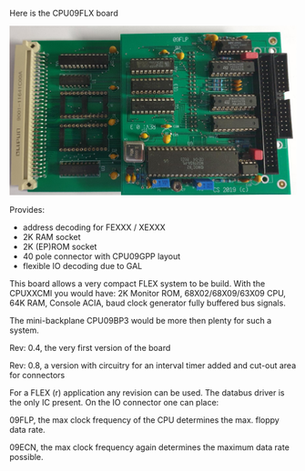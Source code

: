Here is the CPU09FLX board

![CPU09FLX-board](./20210120_224158a.jpg)

Provides:
* address decoding for FEXXX / XEXXX
* 2K RAM socket
* 2K (EP)ROM socket
* 40 pole connector with CPU09GPP layout
* flexible IO decoding due to GAL

This board allows a very compact FLEX system to be build. With the CPUXXCMI you
would have: 2K Monitor ROM, 68X02/68X09/63X09 CPU, 64K RAM, Console ACIA, baud 
clock generator fully buffered bus signals.

The mini-backplane CPU09BP3 would be more then plenty for such a system.


Rev: 0.4,  the very first version of the board

Rev: 0.8,  a version with circuitry for an interval timer added and cut-out area
           for connectors


For a FLEX (r) application any revision can be used. The databus driver is the
only IC present. On the IO connector one can place:

09FLP, the max clock frequency of the CPU determines the max. floppy data rate.

09ECN, the max clock frequency again determines the maximum data rate possible.



